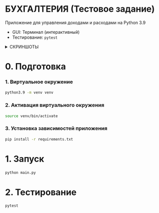 # БУХГАЛТЕРИЯ (Тестовое задание)

Приложение для управления доходами и расходами на Python 3.9

* GUI: Терминал (интерактивный)
* Тестирование: `pytest`

<details>
  <summary>СКРИНШОТЫ</summary>
  <h1>Баланс<h1>
  <img src="/pics/Пример-1.png?raw=true" alt="Screen 1"/>

  <h1>Добавить транзакцию<h1>
  <img src="/pics/Пример-2.png?raw=true" alt="Screen 2"/>
</details>

# 0. Подготовка
### 1. Виртуальное окружение
```bash
python3.9 -m venv venv
```

### 2. Активация виртуального окружения
```bash
source venv/bin/activate
```

### 3. Установка зависимостей приложения
```bash
pip install -r requirements.txt
```

# 1. Запуск
```bash
python main.py
```

# 2. Тестирование
```bash
pytest
```

